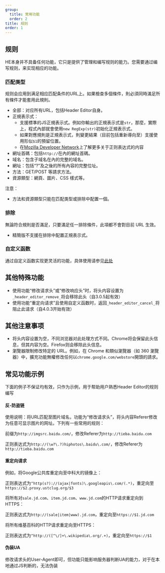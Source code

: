 ```yaml
---
group:
  title: 常用功能
  order: 2
title: 规则
order: 1
---
```


## 规则

HE本身并不具备任何功能，它只是提供了管理和编写规则的能力。您需要通过编写规则，来实现相应的功能。

### 匹配类型

规则会应用到满足相应匹配条件的URL上。如果檢查多個條件，則必須同時滿足所有條件才能套用此規則。

* 全部：对应所有URL，包括Header Editor自身。
* 正規表示式：
	* 支援標準的JS正規表示式。例如你輸出的正規表示式是`str`，那麼，實際上，程式內部就會使用`new RegExp(str)`初始化正規表示式。
	* 如果對應規則是正規表示式，則變更結果（目前包括重新導向至）支援使用形似`$1`的預留位置。
	* 在[Mozilla Developer Network](https://developer.mozilla.org/zh-TW/docs/Web/JavaScript/Reference/Global_Objects/RegExp)上了解更多关于正则表达式的内容
* 網址首碼：包括`http://`在內的網址首碼。
* 域名：包含子域名在內的完整的域名。
* 網址：包括“?”及之後的所有內容的完整位址。
* 方法：GET/POST 等請求方法。
* 資源類型：網頁、圖片、CSS 樣式等。

注意：
* 方法和資源類型只能在匹配类型或排除中配置一個。

### 排除

無論符合規則是否滿足，只要滿足任一排除條件，此項都不會對目前 URL 生效。
* 精簡版不支援在排除中配置正規表示式。

### 自定义函数

通过自定义函数实现更灵活的功能，具体使用请参见[此处](./custom-function.md)

## 其他特殊功能

* 使用功能“修改请求头”或“修改响应头”时，将头内容设置为`_header_editor_remove_`将会移除此头（自3.0.5起有效）
* 使用功能“重定向请求”且使用自定义函数时，返回`_header_editor_cancel_`将阻止此请求（自4.0.3开始有效）

## 其他注意事项

* 将头内容设置为空，不同浏览器对此处理方式不同。Chrome将会保留此头信息，但其内容为空。Firefox则会移除此头信息。
* 瀏覽器限制修改特定的 URL。例如，在 Chrome 和類似瀏覽器（如 360 瀏覽器）中，擴充功能無權修改任何以`chrome.google.com/webstore`開頭的請求。

## 常见功能示例

下面的例子不保证均有效，只作为示例，用于帮助用户熟悉Header Editor的规则编写

#### 反-防盗链

使用说明：将URL匹配至图片域名，功能为“修改请求头”，将头内容Referer修改为任意可显示图片的网址。下列有一些常用的规则：

前缀为`http://imgsrc.baidu.com/`，修改Referer为`http://tieba.baidu.com`

正则表达式为`http://(\w?\.?)hiphotos\.baidu\.com/`，修改Referer为`http://tieba.baidu.com`

#### 重定向请求

例如，将Google公共库重定向至中科大的镜像上：

正则表达式为`^http(s?)://(ajax|fonts)\.googleapis\.com/(.*)`，重定向至`https://$2.proxy.ustclug.org/$3`

将所有对`sale.jd.com`、`item.jd.com`、`www.jd.com`的HTTP请求重定向到HTTPS：

正则表达式为`http://(sale|item|www).jd.com`，重定向至`https://$1.jd.com`

将所有维基百科的HTTP请求重定向至HTTPS：

正则表达式为`^http://([^\/]+\.wikipedia\.org/.+)`，重定向至`https://$1`

#### 伪装UA

修改请求头的User-Agent即可，但功能只能影响服务器判断UA的能力，对于在本地通过JS判断的，无法伪装
